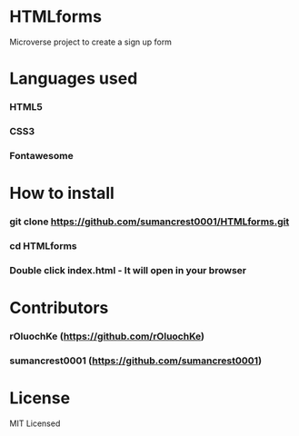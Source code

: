 # HTMLforms
Microverse project to create a sign up form

# Languages used
### HTML5
### CSS3
### Fontawesome

# How to install 
### git clone https://github.com/sumancrest0001/HTMLforms.git
### cd HTMLforms
### Double click index.html - It will open in your browser

# Contributors
### rOluochKe (https://github.com/rOluochKe)
### sumancrest0001 (https://github.com/sumancrest0001)

# License
MIT Licensed
